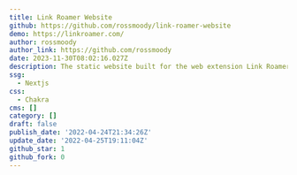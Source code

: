 ```yaml
---
title: Link Roamer Website
github: https://github.com/rossmoody/link-roamer-website
demo: https://linkroamer.com/
author: rossmoody
author_link: https://github.com/rossmoody
date: 2023-11-30T08:02:16.027Z
description: The static website built for the web extension Link Roamer.
ssg:
  - Nextjs
css:
  - Chakra
cms: []
category: []
draft: false
publish_date: '2022-04-24T21:34:26Z'
update_date: '2022-04-25T19:11:04Z'
github_star: 1
github_fork: 0
---
```

